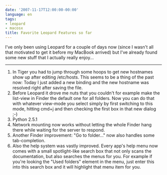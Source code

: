 ```yaml
---
date: '2007-11-17T12:00:00-00:00'
language: en
tags:
- leopard
- macosx
title: Favorite Leopard Features so far
---
```



I've only been using Leopard for a couple of days now (since I wasn't all that motivated to get it before my MacBook arrived) but I've already found some new stuff that I actually really enjoy...

-------------------------------

1.	In Tiger you had to jump through some hoops to get new hostnames show up
	after editing /etc/hosts. This seems to be a thing of the past now: 
	Today I just added a new binding and the new hostname was resolved 
	right after saving the file.
2.	Before Leopard it drove me nuts that you couldn't for example make the 
	list-view in Finder the default one for all folders. Now you can do that
	with whatever view-mode you select simply by first switching to this mode,
	hitting cmd+j and then checking the first box in that new dialog ;-)
3.	Python 2.5.1
4.	Network mounting now works without letting the whole Finder hang there
	while waiting for the server to respond.
5.	Another Finder improvement: "Go to folder..." now also handles some 
	tab-completion.
6.	Also the help system was vastly improved. Every app's help menu now comes
	with a small spotlight-like search box that not only scans the 
	documentation, but also searches the menus for you. For example if you're
	looking the "Used folders" element in the menu, just enter this into
	this search box and it will highlight that menu item for you.